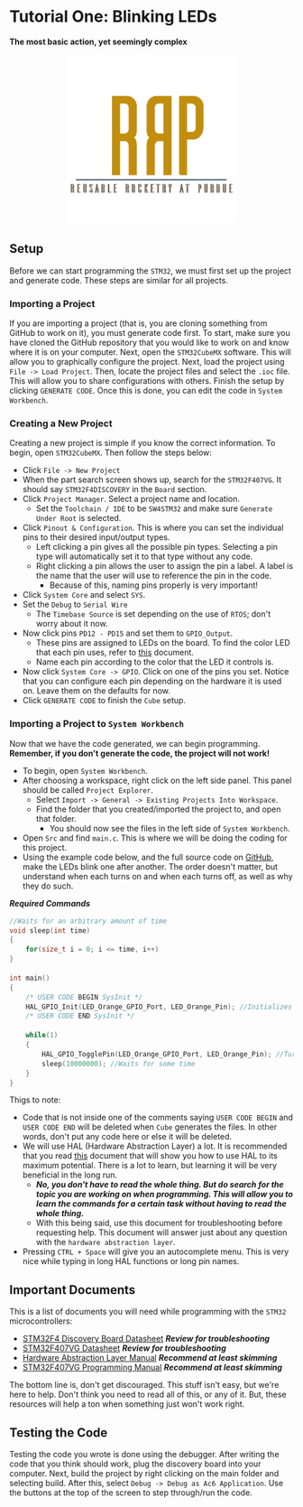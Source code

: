 # Tutorial One: Blinking LEDs

**The most basic action, yet seemingly complex**

<p align="center"><img src="../Resources/RRaPTransCropped.png" width="300" height="300"></p>

## Setup

Before we can start programming the `STM32`, we must first set up the project and generate code. These steps are similar for all projects.

### Importing a Project

If you are importing a project (that is, you are cloning something from GitHub to work on it), you must generate code first. To start, make sure you have cloned the GitHub repository that you would like to work on and know where it is on your computer. Next, open the `STM32CubeMX` software. This will allow you to graphically configure the project. Next, load the project using `File -> Load Project`. Then, locate the project files and select the `.ioc` file. This will allow you to share configurations with others. Finish the setup by clicking `GENERATE CODE`. Once this is done, you can edit the code in `System Workbench`.

### Creating a New Project

Creating a new project is simple if you know the correct information. To begin, open `STM32CubeMX`. Then follow the steps below:

- Click `File -> New Project`
- When the part search screen shows up, search for the `STM32F407VG`. It should say `STM32F4DISCOVERY` in the `Board` section.
- Click `Project Manager`. Select a project name and location.
  - Set the `Toolchain / IDE` to be `SW4STM32` and make sure `Generate Under Root` is selected.
- Click `Pinout & Configuration`. This is where you can set the individual pins to their desired input/output types.
  - Left clicking a pin gives all the possible pin types. Selecting a pin type will automatically set it to that type without any code.
  - Right clicking a pin allows the user to assign the pin a label. A label is the name that the user will use to reference the pin in the code.
    - Because of this, naming pins properly is very important!
- Click `System Core` and select `SYS`.
- Set the `Debug` to `Serial Wire`
  - The `Timebase Source` is set depending on the use of `RTOS`; don't worry about it now.
- Now click pins `PD12 - PD15` and set them to `GPIO_Output`.
  - These pins are assigned to LEDs on the board. To find the color LED that each pin uses, refer to [this](https://www.st.com/content/ccc/resource/technical/document/user_manual/70/fe/4a/3f/e7/e1/4f/7d/DM00039084.pdf/files/DM00039084.pdf/jcr:content/translations/en.DM00039084.pdf) document.
  - Name each pin according to the color that the LED it controls is.
- Now click `System Core -> GPIO`. Click on one of the pins you set. Notice that you can configure each pin depending on the hardware it is used on. Leave them on the defaults for now.
- Click `GENERATE CODE` to finish the `Cube` setup.

### Importing a Project to `System Workbench`

Now that we have the code generated, we can begin programming. **Remember, if you don't generate the code, the project will not work!**

- To begin, open `System Workbench`.
- After choosing a workspace, right click on the left side panel. This panel should be called `Project Explorer`.
  - Select `Import -> General -> Existing Projects Into Workspace`.
  - Find the folder that you created/imported the project to, and open that folder.
    - You should now see the files in the left side of `System Workbench`.
- Open `Src` and find `main.c`. This is where we will be doing the coding for this project.
- Using the example code below, and the full source code on [GitHub](https://github.com/reusable-rocketry-at-purdue/Tutorials/tree/master/TutorialOne), make the LEDs blink one after another. The order doesn't matter, but understand when each turns on and when each turns off, as well as why they do such.

***Required Commands***

```C
//Waits for an arbitrary amount of time
void sleep(int time)
{
    for(size_t i = 0; i <= time, i++)
}

int main()
{
    /* USER CODE BEGIN SysInit */
    HAL_GPIO_Init(LED_Orange_GPIO_Port, LED_Orange_Pin); //Initializes the Orange LED
    /* USER CODE END SysInit */

    while(1)
    {
        HAL_GPIO_TogglePin(LED_Orange_GPIO_Port, LED_Orange_Pin); //Turns the LED on/off
        sleep(10000000); //Waits for some time
    }
}

```

Thigs to note:

- Code that is not inside one of the comments saying `USER CODE BEGIN` and `USER CODE END` will be deleted when `Cube` generates the files. In other words, don't put any code here or else it will be deleted.
- We will use HAL (Hardware Abstraction Layer) a lot. It is recommended that you read [this](https://www.st.com/content/ccc/resource/technical/document/user_manual/2f/71/ba/b8/75/54/47/cf/DM00105879.pdf/files/DM00105879.pdf/jcr:content/translations/en.DM00105879.pdf) document that will show you how to use HAL to its maximum potential. There is a lot to learn, but learning it will be very beneficial in the long run.
  - ***No, you don't have to read the whole thing. But do search for the topic you are working on when programming. This will allow you to learn the commands for a certain task without having to read the whole thing.***
  - With this being said, use this document for troubleshooting before requesting help. This document will answer just about any question with the `hardware abstraction layer`.
- Pressing `CTRL + Space` will give you an autocomplete menu. This is very nice while typing in long HAL functions or long pin names.

## Important Documents

This is a list of documents you will need while programming with the `STM32` microcontrollers:

- [STM32F4 Discovery Board Datasheet](https://www.st.com/content/ccc/resource/technical/document/user_manual/70/fe/4a/3f/e7/e1/4f/7d/DM00039084.pdf/files/DM00039084.pdf/jcr:content/translations/en.DM00039084.pdf) ***Review for troubleshooting***
- [STM32F407VG Datasheet](https://www.st.com/resource/en/datasheet/stm32f407vg.pdf) ***Review for troubleshooting***
- [Hardware Abstraction Layer Manual](https://www.st.com/content/ccc/resource/technical/document/user_manual/2f/71/ba/b8/75/54/47/cf/DM00105879.pdf/files/DM00105879.pdf/jcr:content/translations/en.DM00105879.pdf) ***Recommend at least skimming***
- [STM32F407VG Programming Manual](https://www.st.com/content/ccc/resource/technical/document/programming_manual/6c/3a/cb/e7/e4/ea/44/9b/DM00046982.pdf/files/DM00046982.pdf/jcr:content/translations/en.DM00046982.pdf) ***Recommend at least skimming***

The bottom line is, don't get discouraged. This stuff isn't easy, but we're here to help. Don't think you need to read all of this, or any of it. But, these resources will help a ton when something just won't work right.

## Testing the Code

Testing the code you wrote is done using the debugger. After writing the code that you think should work, plug the discovery board into your computer. Next, build the project by right clicking on the main folder and selecting build. After this, select `Debug -> Debug as Ac6 Application`. Use the buttons at the top of the screen to step through/run the code.
